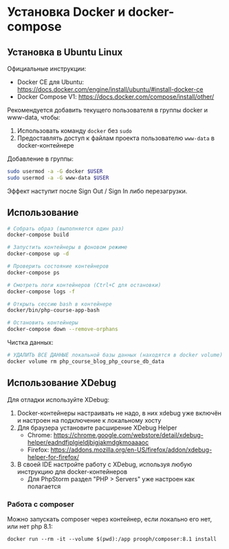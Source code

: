 # Установка Docker и docker-compose

## Установка в Ubuntu Linux

Официальные инструкции:

- Docker CE для Ubuntu: https://docs.docker.com/engine/install/ubuntu/#install-docker-ce
- Docker Compose V1: https://docs.docker.com/compose/install/other/

Рекомендуется добавить текущего пользователя в группы docker и www-data, чтобы:

1. Использовать команду `docker` без `sudo`
2. Предоставлять доступ к файлам проекта пользователю `www-data` в docker-контейнере

Добавление в группы:

```bash
sudo usermod -a -G docker $USER
sudo usermod -a -G www-data $USER
```

Эффект наступит после Sign Out / Sign In либо перезагрузки.

## Использование

```bash
# Собрать образ (выполняется один раз)
docker-compose build

# Запустить контейнеры в фоновом режиме
docker-compose up -d

# Проверить состояние контейнеров
docker-compose ps

# Смотреть логи контейнеров (Ctrl+C для остановки)
docker-compose logs -f

# Открыть сессию bash в контейнере
docker/bin/php-course-app-bash

# Остановить контейнеры
docker-compose down --remove-orphans
```

Чистка данных:

```bash
# УДАЛИТЬ ВСЕ ДАННЫЕ локальной базы данных (находятся в docker volume)
docker volume rm php_course_blog_php_course_db_data
```

## Использование XDebug

Для отладки используйте XDebug:

1. Docker-контейнеры настраивать не надо, в них xdebug уже включён и настроен на подключение к локальному хосту
2. Для браузера установите расширение XDebug Helper
    - Chrome: https://chrome.google.com/webstore/detail/xdebug-helper/eadndfjplgieldjbigjakmdgkmoaaaoc
    - Firefox: https://addons.mozilla.org/en-US/firefox/addon/xdebug-helper-for-firefox/
3. В своей IDE настройте работу с XDebug, используя любую инструкцию для docker-контейнеров
    - Для PhpStorm раздел "PHP > Servers" уже настроен как полагается

### Работа с composer

Можно запускать composer через контейнер, если локально его нет, или нет php 8.1:

```
docker run --rm -it --volume $(pwd):/app prooph/composer:8.1 install
```